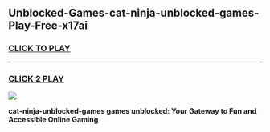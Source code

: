 
## Unblocked-Games-cat-ninja-unblocked-games-Play-Free-x17ai
<h3>
<a href="https://premium76.site?title=cat-ninja-unblocked-games&ref=21A">CLICK TO PLAY</a></h3>
<hr>

<h3>
<a href="https://premium76.site?title=cat-ninja-unblocked-games&ref=21A">CLICK 2 PLAY</a>
  
</h3>

<a href="https://premium76.site?title=cat-ninja-unblocked-games&ref=21A"><img src="https://clearcache.store/games.png"></a>


**cat-ninja-unblocked-games games unblocked: Your Gateway to Fun and Accessible Online Gaming**
